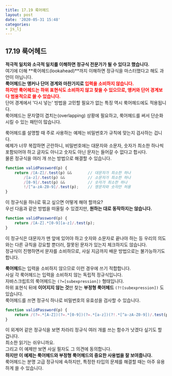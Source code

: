 ```yaml
---
title: 17.19 룩어헤드
layout: post
date: '2020-05-31 15:48'
categories:
- js_lj
---
```


## 17.19 룩어헤드

**적극적 일치와 소극적 일치를 이해하면 정규식 전문가가 될 수 있다고 했습니다.**  
여기에 더해 **룩어헤드(lookahead)**까지 이해하면 정규식을 마스터했다고 해도 과언이 아닙니다.  
**룩어헤드는 앵커나 단어 경계와 마찬가지로 <span style="color:red">입력을 소비하지 않습니다.</span>**  
**<span style="color:red">하지만 룩어헤드는 하위 표현식도 소비하지 않고 찾을 수 있으므로, 
앵커와 단어 경계보다 범용적으로 쓸 수 있습니다.</span>**  
단어 경계에서 '다시 넣는' 방법을 고민할 필요가 없는 특징 역시 룩어헤드에도 적용됩니다.  
룩어헤드는 문자열이 겹치는(overlapping) 상황에 필요하고, 룩어헤드를 써서 단순화시킬 수 있는 패턴이 
많습니다.  

룩어헤드를 설명할 때 주로 사용하는 예제는 비밀번호가 규칙에 맞는지 검사하는 겁니다.  
예제가 너무 복잡하면 곤란하니, 비밀번호에는 대문자와 소문자, 숫자가 최소한 하나씩 포함되어야 하고 
글자도 아니고 숫자도 아닌 문자는 들어갈 수 없다고 합시다.  
물론 정규식을 여러 개 쓰는 방법으로 해결할 수 있습니다.

```javascript
function validPassword(p) {
    return /[A-Z]/.test(p) &&       // 대문자가 최소한 하나
        /[a-z]/.test(p) &&          // 소문자가 최소한 하나
        /[0-9]/.test(p) &&          // 숫자가 최소한 하나
        !/[^a-zA-Z0-9]/.test(p);    // 영문자와 숫자만 허용
}
```

이 정규식을 하나로 묶고 싶으면 어떻게 해야 할까요?  
우선 다음과 같은 방법을 떠올릴 수 있겠지만, **원하는 대로 동작하지는 않습니다.**

```javascript
function validPassword(p) {
    return /[A-Z].*[0-9][a-z]/.test(p);
}
```

이 정규식은 대문자가 맨 앞에 있어야 하고 숫자와 소문자로 끝나야 하는 등 우리의 의도와는 다른 규칙을 
강요할 뿐더러, 잘못된 문자가 있는지 체크하지도 않습니다.  
정규식이 진행하면서 문자를 소비하므로, 사실 지금까지 배운 방법으로는 불가능하기도 합니다.  

**룩어헤드**는 입력을 소비하지 않으므로 이런 경우에 쓰기 적합합니다.  
사실 각 룩어헤드는 입력을 소비하지 않는 독립적 정규식입니다.  
자바스크립트의 룩어헤드는 `(?=[subexpression])` 형태입니다.  
하위 표현식 뒤에 **이어지지 않는 것**만 찾는 **부정형 룩어헤드** `(?![subexpression])` 도 있습니다.  
룩어헤드를 쓰면 정규식 하나로 비밀번호의 유효성을 검사할 수 있습니다.

```javascript
function validPassword(p) {
    return /(?=.*[A-Z])(?=.*[0-9])(?=.*[a-z])(?!.*[^a-zA-Z0-9])/.test(p);
}
``` 

이 외계어 같은 정규식을 보면 차라리 정규식 여러 개를 쓰는 함수가 낫겠다 싶기도 할 겁니다.  
최소한 읽기는 쉬우니까요.  
그리고 이 예제만 보면 사실 필자도 그 의견에 동의합니다.  
**하지만 이 예제는 룩어헤드와 부정형 룩어헤드의 중요한 사용법을 잘 보여줍니다.**  
룩어헤드는 분명 고급 정규식에 속하지만, 특정한 타입의 문제를 해결할 때는 아주 유용하게 쓸 수 있습니다.







